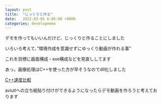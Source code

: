 ```yaml
---
layout: post
title:  "じっくりと作る"
date:   2022-03-05 6:06:00 +0900
categories: developmemo
---
```


<p>デモを作ってもいいんだけど、じっくりと作ることにしました</p>
<p>いろいろ考えて、”環境作成を意識せずにゆっくり動画が作れる事”</p>
<p>これを目標に画面構成・exe構成などを見直ししてます</p>
<p>あっ。画像処理はC++を使った方が早そうなのでdll化しました</p>
<p><a href="">C++速度比較</a></p>
<p>aviutlへの立ち絵貼り付けができるようになったらデモ動画を作ろうと考えております</p>
